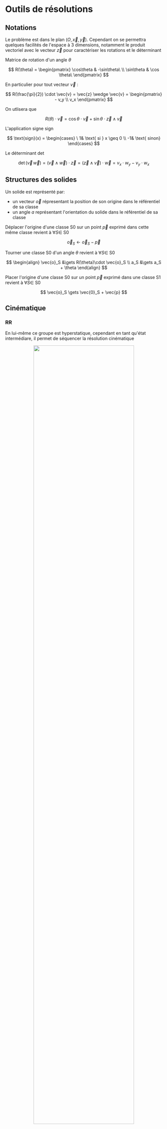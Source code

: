# Outils de résolutions

## Notations
Le problème est dans le plan $(O,\vec{x},\vec{y})$. Cependant on se permettra quelques facilités de l'espace à 3 dimensions, notamment le produit vectoriel avec le vecteur $\vec{z}$ pour caractériser les rotations et le déterminant

Matrice de rotation d'un angle $\theta$

$$ R(\theta) = 
\begin{pmatrix}
    \cos\theta & -\sin\theta\ \\
    \sin\theta & \cos \theta\
\end{pmatrix} 
$$

En particulier pour tout vecteur $\vec{v}$ :

$$
R(\frac{\pi}{2}) \cdot \vec{v} = \vec{z} \wedge \vec{v} = 
\begin{pmatrix}
    - v_y \\
    v_x
\end{pmatrix}
$$

On utlisera que

$$
R(\theta)\cdot\vec{v} = \cos\theta\cdot\vec{v} + \sin\theta\cdot\vec{z}\wedge\vec{v}
$$


L'application signe $\text{sign}$

$$ \text{sign}(x) = 
\begin{cases}
    \ 1& \text{ si } x \geq 0 \\
    -1& \text{ sinon}
\end{cases}
$$

Le déterminant $\det$

$$
\det(\vec{v}\,\vec{w}) = (\vec{v}\wedge\vec{w})\cdot\vec{z} = (\vec{z} \wedge \vec{v})\cdot \vec{w} = v_x\cdot w_y - v_y\cdot w_x
$$


## Structures des solides
Un solide est représenté par:
 - un vecteur $\vec{o}$ répresentant la position de son origine dans le référentiel de sa classe
 - un angle $a$ représentant l'orientation du solide dans le référentiel de sa classe

Déplacer l'origine d'une classe S0 sur un point $\vec{p}$ exprimé dans cette même classe revient à $\forall S \in$ S0

$$
\vec{o}_S \gets \vec{o}_S - \vec{p}
$$

Tourner une classe S0 d'un angle $\theta$ revient à $\forall S \in$ S0

$$
\begin{align}
\vec{o}_S &\gets R(\theta)\cdot \vec{o}_S \\
a_S &\gets a_S + \theta
\end{align}
$$

Placer l'origine d'une classe S0 sur un point $\vec{p}$ exprimé dans une classe S1 revient à $\forall S \in$ S0

$$
\vec{o}_S \gets \vec{0}_S + \vec{p}
$$

## Cinématique

### RR
En lui-même ce groupe est hyperstatique, cependant en tant qu'état intermédiare, il permet de séquencer la résolution cinématique  


<p align="center">
    <img width="80%" src="https://user-images.githubusercontent.com/89185062/213764345-5df7d27e-c186-4968-9b56-f044e0624727.svg">
</p>
<p align="center">Fig 1 - 2 classes (S1 et S2) liées par 2 pivots</p>

On doit vérifier:

$$ \lVert\vec{V_1}\lVert\  = \lVert\vec{V_2}\lVert\ = A $$

Ensuite, on obtient par le produit scalaire

```math
\begin{align}
    \vec{V_1} \cdot \vec{V_2}\  &= A^2 \cdot \cos \alpha \\
    \Leftrightarrow \lvert \alpha \lvert &= \text{Arccos} \frac{\vec{V_1} \cdot \vec{V_2}}{A^2}
\end{align}
```
De plus on a

$$ \text{sign}\ \alpha = \text{sign} \ \text{det}(\vec{V_2} \, \vec{V_1}) $$

On peut donc unir les 2 classes de la manière suivante:
 - Déplacement l'origine de S2 sur $R_{0,2}$
 - Rotation de la classe S2 de l'angle $\alpha$ 
 - Placement de l'origine de S2 sur $R_{0,1}$


### PP

De même que RR, ce groupe est hyperstatique et permet de séquencer la résolution

### P-Chain



## Dynamique

### Group tmd/trd

# RRR
<p align="center">
    <img width="80%" src="https://user-images.githubusercontent.com/89185062/212833440-20233a5a-d9b6-4e36-816e-dfa08279a892.svg">
</p>
<p align="center">Fig 1 - Schéma cinématique et graphe du groupe Assur RRR</p> 

## Cinématique

Al-Kashi

## Dynamique

# RRP
<p align="center">
    <img width="80%" src="https://user-images.githubusercontent.com/89185062/212833434-f354ef88-d5ca-4c4e-a12e-0da1a91e91ae.svg">
</p>
<p align="center">Fig 2 - Schéma cinématique et graphe du groupe Assur RRP</p>

## Cinématique


## Dynamique

# PPR

<p align="center">
    <img width="80%" src="https://user-images.githubusercontent.com/89185062/212833426-806d4ee1-256f-4b03-8def-7981018277df.svg">
</p>
<p align="center">Fig 3 - Schéma cinématique et graphe du groupe Assur PPR</p>

## Cinématique

P-Chain\
Placement du R\
PP

## Dynamique

# 3-RR

<p align="center">
    <img width="80%" src="https://user-images.githubusercontent.com/89185062/212833424-f443d051-61bf-4aba-9e33-a4a340e1fa27.svg">
</p>
<p align="center">Fig 4 - Schéma cinématique et graphe du groupe Assur 3-RR</p>

## Cinématique

Non Résolu

## Dynamique

# 2-RR-PP

<p align="center">
    <img width="80%" src="https://user-images.githubusercontent.com/89185062/212833448-fa52e8f7-c5cb-495f-bb86-4392d5af8cdb.svg">
</p>
<p align="center">Fig 5 - Schéma cinématique et graphe du groupe Assur 2-RR-PP</p>

## Cinématique

P-Chain\
Al_Kashi\
RR + RR + PP

## Dynamique

# 3-PR

<p align="center">
    <img width="80%" src="https://user-images.githubusercontent.com/89185062/212833450-2be1f2df-3037-46e9-a1c0-d8fcfd465413.svg">
</p>
<p align="center">Fig 6 - Schéma cinématique et graphe du groupe Assur 3-PR</p> 

## Cinématique

P-Chain\
Trick chelou


## Dynamique

# 2-PR-RR

<p align="center">
    <img width="80%" src="https://user-images.githubusercontent.com/89185062/212833446-c6d99b87-787d-4313-97b2-bbd40be7359b.svg">
</p>
<p align="center">Fig 7 - Schéma cinématique et graphe du groupe Assur 2-PR-RR</p>

## Cinématique

Non Résolu

## Dynamique

# PP-PR-RR

<p align="center">
    <img width="80%" src="https://user-images.githubusercontent.com/89185062/212833431-9784618b-0ffa-4aed-9f0e-5f9447fb4cbd.svg">
</p>
<p align="center">Fig 8 - Schéma cinématique et graphe du groupe Assur PP-PR-RR</p> 

## Cinématique

P-Chain\
R résolu\
RR

## Dynamique

# 2-RR-PR

<p align="center">
    <img width="80%" src="https://user-images.githubusercontent.com/89185062/212833449-1d2fb8a0-d805-4ecf-bba7-84e3311b281a.svg">
</p>
<p align="center">Fig 9 - Schéma cinématique et graphe du groupe Assur 2-RR-PR</p> 


## Cinématique

Non Résolu

## Dynamique

# PP-PR-RP

<p align="center">
    <img width="80%" src="https://user-images.githubusercontent.com/89185062/212833429-bab1fbda-894a-4dfd-90a9-6084b9d8056a.svg">
</p>
<p align="center">Fig 10 - Schéma cinématique et graphe du groupe Assur PP-PR-RP</p> 


## Cinématique

P-chain\
R résolus

## Dynamique

# 2-PR-PP

<p align="center">
    <img width="80%" src="https://user-images.githubusercontent.com/89185062/212833444-c9628f7d-71c6-442d-8824-2b1d80f321aa.svg">
</p>
<p align="center">Fig 11 - Schéma cinématique et graphe du groupe Assur 2-PR-PP</p>

## Cinématique

P-chain\
R-résolus

## Dynamique

# PP-PR-RP

<p align="center">
    <img width="80%" src="https://user-images.githubusercontent.com/89185062/212833436-cb702767-aa21-4c11-89fc-4f184b607a01.svg">
</p>
<p align="center">Fig 12 - Schéma cinématique et graphe du groupe Assur RR-PR-RP</p>

## Cinématique
Non résolu

## Dynamique

# 2-PR-RP

<p align="center">
    <img width="80%" src="https://user-images.githubusercontent.com/89185062/212833442-844cb4f8-8128-46a3-a727-99088a9994b9.svg">
</p>
<p align="center">Fig 13 - Schéma cinématique et graphe du groupe Assur 2-PR-RP</p> 

## Cinématique

trick chelou

## Dynamique

